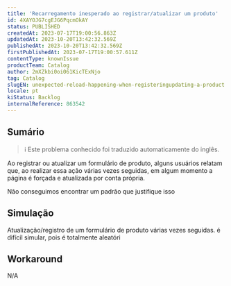```yaml
---
title: 'Recarregamento inesperado ao registrar/atualizar um produto'
id: 4XAYOJG7cgEJG6PqcmOkAY
status: PUBLISHED
createdAt: 2023-07-17T19:00:56.863Z
updatedAt: 2023-10-20T13:42:32.569Z
publishedAt: 2023-10-20T13:42:32.569Z
firstPublishedAt: 2023-07-17T19:00:57.611Z
contentType: knownIssue
productTeam: Catalog
author: 2mXZkbi0oi061KicTExNjo
tag: Catalog
slugEN: unexpected-reload-happening-when-registeringupdating-a-product
locale: pt
kiStatus: Backlog
internalReference: 863542
---
```


## Sumário

>ℹ️ Este problema conhecido foi traduzido automaticamente do inglês.



Ao registrar ou atualizar um formulário de produto, alguns usuários relatam que, ao realizar essa ação várias vezes seguidas, em algum momento a página é forçada e atualizada por conta própria.

Não conseguimos encontrar um padrão que justifique isso

## Simulação



Atualização/registro de um formulário de produto várias vezes seguidas.
é difícil simular, pois é totalmente aleatóri

## Workaround


N/A





